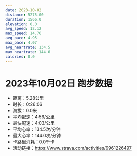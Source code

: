 ```yaml
---
date: 2023-10-02
distance: 5275.00
duration: 1566.0
elevation: 0.0
avg_speed: 12.12
max_speed: 14.76
avg_pace: 4.95
max_pace: 4.07
avg_heartrate: 134.5
max_heartrate: 144.0
calories: 0.0
---
```


# 2023年10月02日 跑步数据

- 距离：5.28公里
- 时长：0:26:06
- 海拔：0.0米
- 平均配速：4:56/公里
- 最快配速：4:03/公里
- 平均心率：134.5次/分钟
- 最大心率：144.0次/分钟
- 卡路里消耗：0.0千卡
- 活动链接：https://www.strava.com/activities/9961226497
